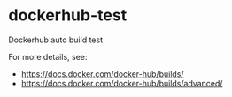 # dockerhub-test
Dockerhub auto build test

For more details, see:
- https://docs.docker.com/docker-hub/builds/
- https://docs.docker.com/docker-hub/builds/advanced/